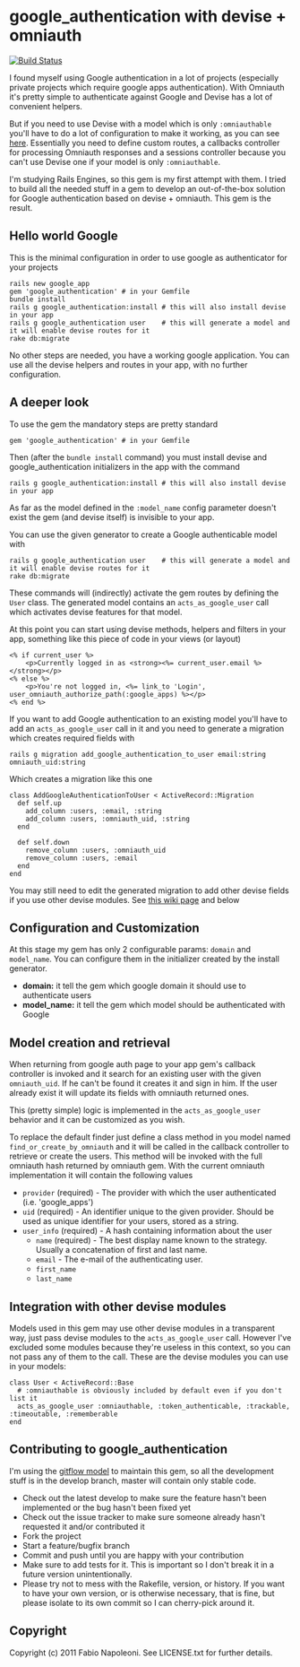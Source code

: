 # google_authentication with devise + omniauth

[![Build Status](https://secure.travis-ci.org/fabn/google_authentication.png)](http://travis-ci.org/fabn/google_authentication)

I found myself using Google authentication in a lot of projects (especially private projects which require google apps
authentication). With Omniauth it's pretty simple to authenticate against Google and Devise has a lot of convenient helpers.

But if you need to use Devise with a model which is only `:omniauthable` you'll have to do a lot of configuration to make
 it working, as you can see [here](https://github.com/plataformatec/devise/wiki/OmniAuth:-Overview). Essentially you need
 to define custom routes, a callbacks controller for processing Omniauth responses and a sessions controller because
 you can't use Devise one if your model is only `:omniauthable`.

I'm studying Rails Engines, so this gem is my first attempt with them. I tried to build all the needed stuff in a gem to
 develop an out-of-the-box solution for Google authentication based on devise + omniauth. This gem is the result.

## Hello world Google

This is the minimal configuration in order to use google as authenticator for your projects

    rails new google_app
    gem 'google_authentication' # in your Gemfile
    bundle install
    rails g google_authentication:install # this will also install devise in your app
    rails g google_authentication user    # this will generate a model and it will enable devise routes for it
    rake db:migrate

No other steps are needed, you have a working google application. You can use all the devise helpers and routes in your
app, with no further configuration.

## A deeper look

To use the gem the mandatory steps are pretty standard

    gem 'google_authentication' # in your Gemfile

Then (after the `bundle install` command) you must install devise and google_authentication initializers in the app with
 the command

    rails g google_authentication:install # this will also install devise in your app

As far as the model defined in the `:model_name` config parameter doesn't exist the gem (and devise itself) is invisible
 to your app.

You can use the given generator to create a Google authenticable model with

    rails g google_authentication user    # this will generate a model and it will enable devise routes for it
    rake db:migrate

These commands will (indirectly) activate the gem routes by defining the `User` class. The generated model contains an
 `acts_as_google_user` call which activates devise features for that model.

At this point you can start using devise methods, helpers and filters in your app, something like this piece of code in
 your views (or layout)

    <% if current_user %>
        <p>Currently logged in as <strong><%= current_user.email %></strong></p>
    <% else %>
        <p>You're not logged in, <%= link_to 'Login', user_omniauth_authorize_path(:google_apps) %></p>
    <% end %>

If you want to add Google authentication to an existing model you'll have to add an `acts_as_google_user` call in it and
 you need to generate a migration which creates required fields with

    rails g migration add_google_authentication_to_user email:string omniauth_uid:string

Which creates a migration like this one

    class AddGoogleAuthenticationToUser < ActiveRecord::Migration
      def self.up
        add_column :users, :email, :string
        add_column :users, :omniauth_uid, :string
      end

      def self.down
        remove_column :users, :omniauth_uid
        remove_column :users, :email
      end
    end

You may still need to edit the generated migration to add other devise fields if you use other devise modules.
 See [this wiki page](https://github.com/plataformatec/devise/wiki/How-To:-change-an-already-existing-table-to-add-devise-required-columns) and below

## Configuration and Customization

At this stage my gem has only 2 configurable params: `domain` and `model_name`. You can configure them in the initializer
 created by the install generator.

* **domain:** it tell the gem which google domain it should use to authenticate users
* **model_name:** it tell the gem which model should be authenticated with Google

## Model creation and retrieval

When returning from google auth page to your app gem's callback controller is invoked and it search for an existing user
 with the given `omniauth_uid`. If he can't be found it creates it and sign in him. If the user already exist it will
 update its fields with omniauth returned ones.

This (pretty simple) logic is implemented in the `acts_as_google_user` behavior and it can be customized as you wish.

To replace the default finder just define a class method in you model named `find_or_create_by_omniauth` and it will be
 called in the callback controller to retrieve or create the users. This method will be invoked with the full omniauth hash
 returned by omniauth gem. With the current omniauth implementation it will contain the following values

* `provider` (required) - The provider with which the user authenticated (i.e. 'google_apps')
* `uid` (required) - An identifier unique to the given provider. Should be used as unique identifier for your users, stored as a string.
* `user_info` (required) - A hash containing information about the user
  * `name` (required) - The best display name known to the strategy. Usually a concatenation of first and last name.
  * `email` - The e-mail of the authenticating user.
  * `first_name`
  * `last_name`

## Integration with other devise modules

Models used in this gem may use other devise modules in a transparent way, just pass devise modules to the `acts_as_google_user`
 call. However I've excluded some modules because they're useless in this context, so you can not pass any of them to the call.
 These are the devise modules you can use in your models:

    class User < ActiveRecord::Base
      # :omniauthable is obviously included by default even if you don't list it
      acts_as_google_user :omniauthable, :token_authenticable, :trackable, :timeoutable, :rememberable
    end

## Contributing to google_authentication

I'm using the [gitflow model](https://github.com/nvie/gitflow) to maintain this gem, so all the development stuff is in
 the develop branch, master will contain only stable code.

* Check out the latest develop to make sure the feature hasn't been implemented or the bug hasn't been fixed yet
* Check out the issue tracker to make sure someone already hasn't requested it and/or contributed it
* Fork the project
* Start a feature/bugfix branch
* Commit and push until you are happy with your contribution
* Make sure to add tests for it. This is important so I don't break it in a future version unintentionally.
* Please try not to mess with the Rakefile, version, or history. If you want to have your own version, or is otherwise necessary, that is fine, but please isolate to its own commit so I can cherry-pick around it.

## Copyright

Copyright (c) 2011 Fabio Napoleoni. See LICENSE.txt for
further details.


